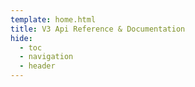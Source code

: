 ```yaml
---
template: home.html
title: V3 Api Reference & Documentation
hide:
  - toc
  - navigation
  - header
---
```

<h1 style="position: absolute"></h1>


<div id="app"></div>
<script src="https://cdn.jsdelivr.net/npm/@scalar/api-reference"></script>
<!-- Initialize the Scalar API Reference -->
<script>
    var configuration = {
        theme: 'alternate',
        // Do not use the default fonts from the Scalar CDN
        withDefaultFonts: 'false',
      }

  Scalar.createApiReference('#app', {
    // The URL of the OpenAPI/Swagger document
    url: 'https://hcb.hackclub.com/api/v3/swagger_doc',
    // Avoid CORS issues
    proxyUrl: 'https://proxy.scalar.com',
  })
</script>

<style>
:root {
    --scalar-font: 'Phantom Sans'
  }
  .dark-mode {
    --scalar-color-1: rgba(255, 255, 255, 0.81);
    --scalar-color-2: rgba(255, 255, 255, 0.443);
    --scalar-color-3: rgba(255, 255, 255, 0.282);
    --scalar-color-accent: #8ab4f8;
    --scalar-background-1: #17171D;
    --scalar-background-2:rgb(42, 39, 45);
    --scalar-background-3:rgb(52, 50, 58);
    --scalar-background-accent: #8ab4f81f;
  }
  .light-mode {
    --scalar-color-1: rgba(255, 255, 255, 0.81);
    --scalar-color-2: rgba(255, 255, 255, 0.443);
    --scalar-color-3: rgba(255, 255, 255, 0.282);
    --scalar-color-accent: #8ab4f8;
    --scalar-background-1: #17171D;
    --scalar-background-2:rgb(42, 39, 45);
    --scalar-background-3:rgb(52, 50, 58);
    --scalar-background-accent: #8ab4f81f;
  }
  .darklight-reference[data-v-c3203d44] {
    display: none;
  }
</style>